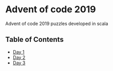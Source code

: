 # Advent of code 2019

Advent of code 2019 puzzles developed in scala

## Table of Contents

- [Day 1](https://adventofcode.com/2019/day/1)
- [Day 2](https://adventofcode.com/2019/day/2)
- [Day 3](https://adventofcode.com/2019/day/3)
